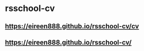# rsschool-cv
## https://eireen888.github.io/rsschool-cv/cv
## https://eireen888.github.io/rsschool-cv/
